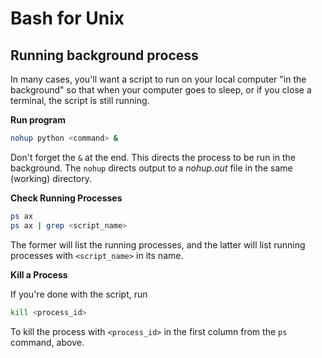 # Bash for Unix

## Running background process

In many cases, you'll want a script to run on your local computer "in the background" so that when your computer goes to sleep, or if you close a terminal, the script is still running.

**Run program**

```bash
nohup python <command> &
```

Don't forget the `&` at the end. This directs the process to be run in the background. The `nohup` directs output to a *nohup.out* file in the same (working) directory.

**Check Running Processes**

```bash
ps ax
ps ax | grep <script_name> 
```

The former will list the running processes, and the latter will list running processes with `<script_name>` in its name.

**Kill a Process**

If you're done with the script, run

```bash
kill <process_id>
```

To kill the process with `<process_id>` in the first column from the `ps` command, above.